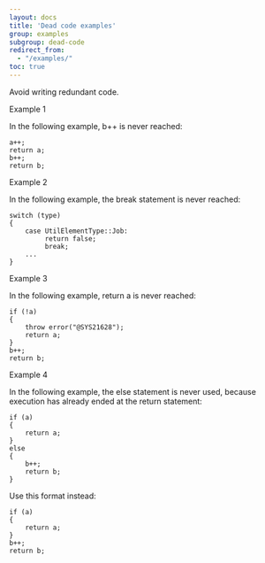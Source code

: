 ```yaml
---
layout: docs
title: 'Dead code examples'
group: examples
subgroup: dead-code
redirect_from:
  - "/examples/"
toc: true
---
```


Avoid writing redundant code.

Example 1

In the following example, b++ is never reached:

```
a++;
return a;
b++;
return b;
```

Example 2

In the following example, the break statement is never reached:

```
switch (type)
{
    case UtilElementType::Job:
         return false;
         break;
    ...    
}
```

Example 3

In the following example, return a is never reached:

```
if (!a)
{
    throw error("@SYS21628");
    return a;
}
b++;
return b;
```

Example 4

In the following example, the else statement is never used, because execution has already ended at the return statement:

```
if (a)
{
    return a;
}
else
{
    b++;
    return b;
}
```

Use this format instead:

```
if (a)
{
    return a;
}
b++;
return b;
```
